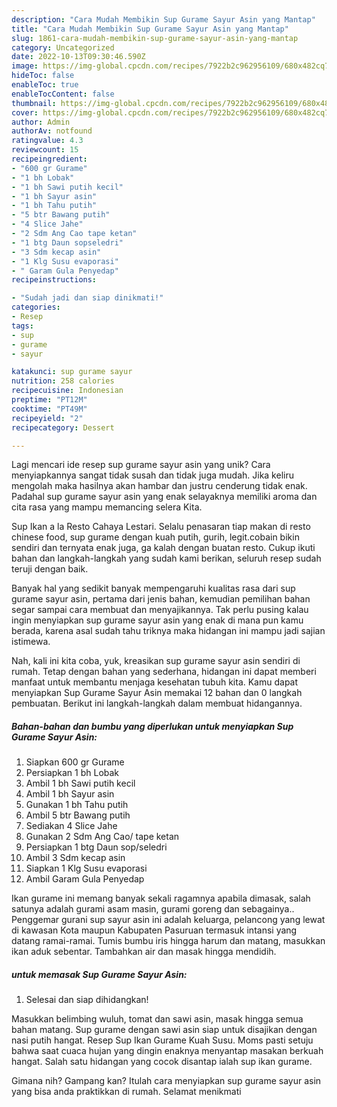 ```yaml
---
description: "Cara Mudah Membikin Sup Gurame Sayur Asin yang Mantap"
title: "Cara Mudah Membikin Sup Gurame Sayur Asin yang Mantap"
slug: 1861-cara-mudah-membikin-sup-gurame-sayur-asin-yang-mantap
category: Uncategorized
date: 2022-10-13T09:30:46.590Z
image: https://img-global.cpcdn.com/recipes/7922b2c962956109/680x482cq70/sup-gurame-sayur-asin-foto-resep-utama.jpg
hideToc: false
enableToc: true
enableTocContent: false
thumbnail: https://img-global.cpcdn.com/recipes/7922b2c962956109/680x482cq70/sup-gurame-sayur-asin-foto-resep-utama.jpg
cover: https://img-global.cpcdn.com/recipes/7922b2c962956109/680x482cq70/sup-gurame-sayur-asin-foto-resep-utama.jpg
author: Admin
authorAv: notfound
ratingvalue: 4.3
reviewcount: 15
recipeingredient:
- "600 gr Gurame"
- "1 bh Lobak"
- "1 bh Sawi putih kecil"
- "1 bh Sayur asin"
- "1 bh Tahu putih"
- "5 btr Bawang putih"
- "4 Slice Jahe"
- "2 Sdm Ang Cao tape ketan"
- "1 btg Daun sopseledri"
- "3 Sdm kecap asin"
- "1 Klg Susu evaporasi"
- " Garam Gula Penyedap"
recipeinstructions:

- "Sudah jadi dan siap dinikmati!"
categories:
- Resep
tags:
- sup
- gurame
- sayur

katakunci: sup gurame sayur 
nutrition: 258 calories
recipecuisine: Indonesian
preptime: "PT12M"
cooktime: "PT49M"
recipeyield: "2"
recipecategory: Dessert

---
```





Lagi mencari ide resep sup gurame sayur asin yang unik? Cara menyiapkannya sangat tidak susah dan tidak juga mudah. Jika keliru mengolah maka hasilnya akan hambar dan justru cenderung tidak enak. Padahal sup gurame sayur asin yang enak selayaknya memiliki aroma dan cita rasa yang mampu memancing selera Kita.





Sup Ikan a la Resto Cahaya Lestari. Selalu penasaran tiap makan di resto chinese food, sup gurame dengan kuah putih, gurih, legit.cobain bikin sendiri dan ternyata enak juga, ga kalah dengan buatan resto. Cukup ikuti bahan dan langkah-langkah yang sudah kami berikan, seluruh resep sudah teruji dengan baik.

Banyak hal yang sedikit banyak mempengaruhi kualitas rasa dari sup gurame sayur asin, pertama dari jenis bahan, kemudian pemilihan bahan segar sampai cara membuat dan menyajikannya. Tak perlu pusing kalau ingin menyiapkan sup gurame sayur asin yang enak di mana pun kamu berada, karena asal sudah tahu triknya maka hidangan ini mampu jadi sajian istimewa.






Nah, kali ini kita coba, yuk, kreasikan sup gurame sayur asin sendiri di rumah. Tetap dengan bahan yang sederhana, hidangan ini dapat memberi manfaat untuk membantu menjaga kesehatan tubuh kita. Kamu dapat menyiapkan Sup Gurame Sayur Asin memakai 12 bahan dan 0 langkah pembuatan. Berikut ini langkah-langkah dalam membuat hidangannya.

<!--inarticleads1-->

##### Bahan-bahan dan bumbu yang diperlukan untuk menyiapkan Sup Gurame Sayur Asin:

1. Siapkan 600 gr Gurame
1. Persiapkan 1 bh Lobak
1. Ambil 1 bh Sawi putih kecil
1. Ambil 1 bh Sayur asin
1. Gunakan 1 bh Tahu putih
1. Ambil 5 btr Bawang putih
1. Sediakan 4 Slice Jahe
1. Gunakan 2 Sdm Ang Cao/ tape ketan
1. Persiapkan 1 btg Daun sop/seledri
1. Ambil 3 Sdm kecap asin
1. Siapkan 1 Klg Susu evaporasi
1. Ambil  Garam Gula Penyedap


Ikan gurame ini memang banyak sekali ragamnya apabila dimasak, salah satunya adalah gurami asam masin, gurami goreng dan sebagainya.. Penggemar gurani sup sayur asin ini adalah keluarga, pelancong yang lewat di kawasan Kota maupun Kabupaten Pasuruan termasuk intansi yang datang ramai-ramai. Tumis bumbu iris hingga harum dan matang, masukkan ikan aduk sebentar. Tambahkan air dan masak hingga mendidih. 

<!--inarticleads2-->

#####  untuk memasak Sup Gurame Sayur Asin:


1. Selesai dan siap dihidangkan!

Masukkan belimbing wuluh, tomat dan sawi asin, masak hingga semua bahan matang. Sup gurame dengan sawi asin siap untuk disajikan dengan nasi putih hangat. Resep Sup Ikan Gurame Kuah Susu. Moms pasti setuju bahwa saat cuaca hujan yang dingin enaknya menyantap masakan berkuah hangat. Salah satu hidangan yang cocok disantap ialah sup ikan gurame. 

Gimana nih? Gampang kan? Itulah cara menyiapkan sup gurame sayur asin yang bisa anda praktikkan di rumah. Selamat menikmati
